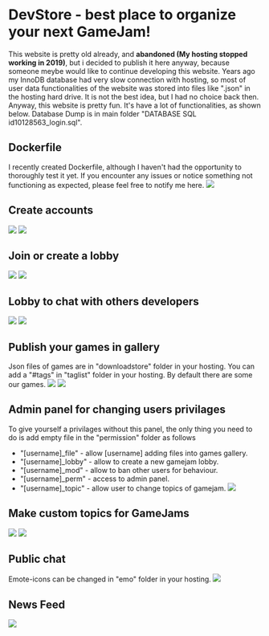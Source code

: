 # DevStore - best place to organize your next GameJam!
This website is pretty old already, and **abandoned (My hosting stopped working in 2019)**, but i decided to publish it here anyway, because someone meybe would like to continue developing this website.
Years ago my InnoDB database had very slow connection with hosting, so most of user data functionalities of the website was stored into files like ".json" in the hosting hard drive. It is not the best idea, but I had no choice back then.
Anyway, this website is pretty fun. It's have a lot of functionalities, as shown below.
Database Dump is in main folder "DATABASE SQL id10128563_login.sql".
## Dockerfile
I recently created Dockerfile, although I haven't had the opportunity to thoroughly test it yet. If you encounter any issues or notice something not functioning as expected, please feel free to notify me here.
![](https://github.com/Mestuq/DevStore-Abandoned-/issues)
## Create accounts
![](https://github.com/Mestuq/DevStore-Abandoned-/blob/main/Screenshots/1.png)
![](https://github.com/Mestuq/DevStore-Abandoned-/blob/main/Screenshots/2.png)
## Join or create a lobby
![](https://github.com/Mestuq/DevStore-Abandoned-/blob/main/Screenshots/3.png)
![](https://github.com/Mestuq/DevStore-Abandoned-/blob/main/Screenshots/4.png)
## Lobby to chat with others developers
![](https://github.com/Mestuq/DevStore-Abandoned-/blob/main/Screenshots/5.png)
![](https://github.com/Mestuq/DevStore-Abandoned-/blob/main/Screenshots/6.png)
## Publish your games in gallery
Json files of games are in "downloadstore" folder in your hosting.
You can add a "#tags" in "taglist" folder in your hosting.
By default there are some our games.
![](https://github.com/Mestuq/DevStore-Abandoned-/blob/main/Screenshots/7.png)
![](https://github.com/Mestuq/DevStore-Abandoned-/blob/main/Screenshots/8.png)
## Admin panel for changing users privilages
To give yourself a privilages without this panel, the only thing you need to do is add empty file in the "permission" folder as follows
- "[username]_file" - allow [username] adding files into games gallery.
- "[username]_lobby" - allow to create a new gamejam lobby.
- "[username]_mod" - allow to ban other users for behaviour.
- "[username]_perm" - access to admin panel.
- "[username]_topic" - allow user to change topics of gamejam.
![](https://github.com/Mestuq/DevStore-Abandoned-/blob/main/Screenshots/10.png)
## Make custom topics for GameJams
![](https://github.com/Mestuq/DevStore-Abandoned-/blob/main/Screenshots/12.png)
![](https://github.com/Mestuq/DevStore-Abandoned-/blob/main/Screenshots/13.png)
## Public chat
Emote-icons can be changed in "emo" folder in your hosting.
![](https://github.com/Mestuq/DevStore-Abandoned-/blob/main/Screenshots/11.png)
## News Feed
![](https://github.com/Mestuq/DevStore-Abandoned-/blob/main/Screenshots/9.png)